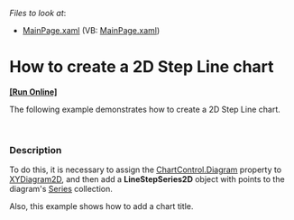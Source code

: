 <!-- default file list -->
*Files to look at*:

* [MainPage.xaml](./CS/LineStepChart/MainPage.xaml) (VB: [MainPage.xaml](./VB/LineStepChart/MainPage.xaml))
<!-- default file list end -->
# How to create a 2D Step Line chart
<!-- run online -->
**[[Run Online]](https://codecentral.devexpress.com/e3715)**
<!-- run online end -->


<p>The following example demonstrates how to create a 2D Step Line chart.</p><br />



<h3>Description</h3>

<p>To do this, it is necessary to assign the <a href="http://help.devexpress.com/#Silverlight/DevExpressXpfChartsChartControl_Diagramtopic"><u>ChartControl.Diagram</u></a> property to <a href="http://help.devexpress.com/#Silverlight/clsDevExpressXpfChartsXYDiagram2Dtopic"><u>XYDiagram2D</u></a>, and then add a <strong>LineStepSeries2D</strong> object with points to the diagram&#39;s <a href="http://help.devexpress.com/#Silverlight/DevExpressXpfChartsDiagram_Seriestopic"><u>Series</u></a> collection. </p><p>Also, this example shows how to add a chart title. </p><p><br />
</p>

<br/>



